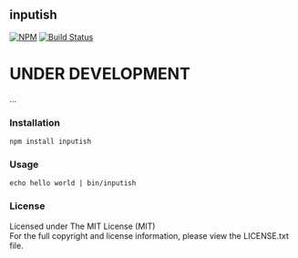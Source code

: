 ## inputish

[![NPM][npm-image]][npm-url] [![Build Status][travis-image]][travis-url]

# UNDER DEVELOPMENT

...

### Installation

```
npm install inputish
```

### Usage

```
echo hello world | bin/inputish
```

### License

Licensed under The MIT License (MIT)  
For the full copyright and license information, please view the LICENSE.txt file.

[npm-url]: http://npmjs.org/package/inputish
[npm-image]: https://badge.fury.io/js/inputish.png

[travis-url]: https://travis-ci.org/cmfatih/inputish
[travis-image]: https://travis-ci.org/cmfatih/inputish.svg?branch=master